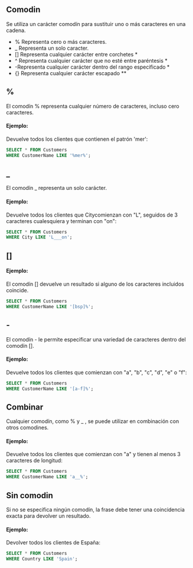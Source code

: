 ## Comodin
 
 Se utiliza un carácter comodín para sustituir uno o más caracteres en una cadena.

- % Representa cero o más caracteres.
- _ Representa un solo caracter.
- [] Representa cualquier carácter entre corchetes *
- ^ Representa cualquier carácter que no esté entre paréntesis *
- -Representa cualquier carácter dentro del rango especificado *
- {} Representa cualquier carácter escapado **

## %
 
El comodín % representa cualquier número de caracteres, incluso cero caracteres.

#### Ejemplo:

Devuelve todos los clientes que contienen el patrón 'mer':

```sql
SELECT * FROM Customers
WHERE CustomerName LIKE '%mer%';
```

## _

El comodín _ representa un solo carácter.

#### Ejemplo:

Devuelve todos los clientes que Citycomienzan con "L", seguidos de 3 caracteres cualesquiera y terminan con "on":

```sql
SELECT * FROM Customers
WHERE City LIKE 'L___on';
```

## []

#### Ejemplo:

El comodín [] devuelve un resultado si alguno de los caracteres incluidos coincide.

```sql
SELECT * FROM Customers
WHERE CustomerName LIKE '[bsp]%';
```

## -

El comodín - le permite especificar una variedad de caracteres dentro del comodín [].

#### Ejemplo:

Devuelve todos los clientes que comienzan con "a", "b", "c", "d", "e" o "f":

```sql
SELECT * FROM Customers
WHERE CustomerName LIKE '[a-f]%';
```

## Combinar

Cualquier comodín, como % y _ , se puede utilizar en combinación con otros comodines.

#### Ejemplo:

Devuelve todos los clientes que comienzan con "a" y tienen al menos 3 caracteres de longitud:

```sql
SELECT * FROM Customers
WHERE CustomerName LIKE 'a__%';
```

## Sin comodin

Si no se especifica ningún comodín, la frase debe tener una coincidencia exacta para devolver un resultado.

#### Ejemplo:

Devolver todos los clientes de España:

```sql
SELECT * FROM Customers
WHERE Country LIKE 'Spain';
```
